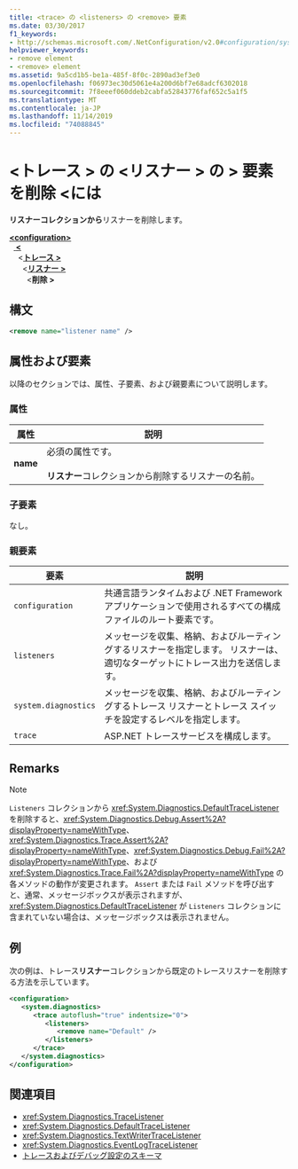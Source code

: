```yaml
---
title: <trace> の <listeners> の <remove> 要素
ms.date: 03/30/2017
f1_keywords:
- http://schemas.microsoft.com/.NetConfiguration/v2.0#configuration/system.diagnostics/trace/listeners/remove
helpviewer_keywords:
- remove element
- <remove> element
ms.assetid: 9a5cd1b5-be1a-485f-8f0c-2890ad3ef3e0
ms.openlocfilehash: f06973ec30d5061e4a200d6bf7e68adcf6302018
ms.sourcegitcommit: 7f8eeef060ddeb2cabfa52843776faf652c5a1f5
ms.translationtype: MT
ms.contentlocale: ja-JP
ms.lasthandoff: 11/14/2019
ms.locfileid: "74088845"
---
```

# <a name="remove-element-for-listeners-for-trace"></a>\<トレース > の \<リスナー > の > 要素を削除 \<には
**リスナーコレクションから**リスナーを削除します。  

[ **\<configuration>** ](../configuration-element.md)\
&nbsp;&nbsp;[ **\<** ](system-diagnostics-element.md)\
&nbsp;&nbsp;&nbsp;&nbsp;\<[**トレース >** ](trace-element.md)\
&nbsp;&nbsp;&nbsp;&nbsp;&nbsp;&nbsp;\<[**リスナー >** ](listeners-element-for-trace.md)\
&nbsp;&nbsp;&nbsp;&nbsp;&nbsp;&nbsp;&nbsp;&nbsp;\<**削除 >**

## <a name="syntax"></a>構文  
  
```xml  
<remove name="listener name" />  
```  
  
## <a name="attributes-and-elements"></a>属性および要素  
 以降のセクションでは、属性、子要素、および親要素について説明します。  
  
### <a name="attributes"></a>属性  
  
|属性|説明|  
|---------------|-----------------|  
|**name**|必須の属性です。<br /><br /> **リスナー**コレクションから削除するリスナーの名前。|  
  
### <a name="child-elements"></a>子要素  
 なし。  
  
### <a name="parent-elements"></a>親要素  
  
|要素|説明|  
|-------------|-----------------|  
|`configuration`|共通言語ランタイムおよび .NET Framework アプリケーションで使用されるすべての構成ファイルのルート要素です。|  
|`listeners`|メッセージを収集、格納、およびルーティングするリスナーを指定します。 リスナーは、適切なターゲットにトレース出力を送信します。|  
|`system.diagnostics`|メッセージを収集、格納、およびルーティングするトレース リスナーとトレース スイッチを設定するレベルを指定します。|  
|`trace`|ASP.NET トレースサービスを構成します。|  
  
## <a name="remarks"></a>Remarks  
  
> [!NOTE]
> `Listeners` コレクションから <xref:System.Diagnostics.DefaultTraceListener> を削除すると、<xref:System.Diagnostics.Debug.Assert%2A?displayProperty=nameWithType>、<xref:System.Diagnostics.Trace.Assert%2A?displayProperty=nameWithType>、<xref:System.Diagnostics.Debug.Fail%2A?displayProperty=nameWithType>、および <xref:System.Diagnostics.Trace.Fail%2A?displayProperty=nameWithType> の各メソッドの動作が変更されます。 `Assert` または `Fail` メソッドを呼び出すと、通常、メッセージボックスが表示されますが、<xref:System.Diagnostics.DefaultTraceListener> が `Listeners` コレクションに含まれていない場合は、メッセージボックスは表示されません。  
  
## <a name="example"></a>例  
 次の例は、トレース**リスナー**コレクションから既定のトレースリスナーを削除する方法を示しています。  
  
```xml  
<configuration>  
   <system.diagnostics>  
      <trace autoflush="true" indentsize="0">  
         <listeners>  
            <remove name="Default" />  
         </listeners>  
      </trace>  
   </system.diagnostics>  
</configuration>  
```  
  
## <a name="see-also"></a>関連項目

- <xref:System.Diagnostics.TraceListener>
- <xref:System.Diagnostics.DefaultTraceListener>
- <xref:System.Diagnostics.TextWriterTraceListener>
- <xref:System.Diagnostics.EventLogTraceListener>
- [トレースおよびデバッグ設定のスキーマ](index.md)
